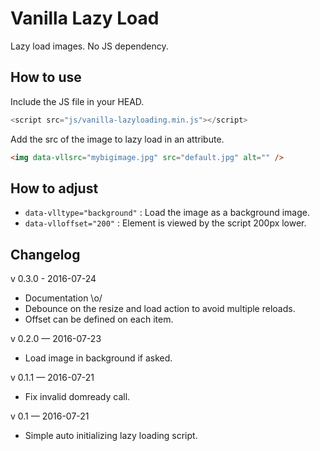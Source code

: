 # Vanilla Lazy Load

Lazy load images. No JS dependency.

## How to use

Include the JS file in your HEAD.

```javascript
<script src="js/vanilla-lazyloading.min.js"></script>
```

Add the src of the image to lazy load in an attribute.

```html
<img data-vllsrc="mybigimage.jpg" src="default.jpg" alt="" />
```

## How to adjust

* `data-vlltype="background"` : Load the image as a background image.
* `data-vlloffset="200"` : Element is viewed by the script 200px lower.



## Changelog

v 0.3.0 - 2016-07-24
* Documentation \o/
* Debounce on the resize and load action to avoid multiple reloads.
* Offset can be defined on each item.

v 0.2.0 — 2016-07-23
* Load image in background if asked.

v 0.1.1 — 2016-07-21
* Fix invalid domready call.

v 0.1 — 2016-07-21
* Simple auto initializing lazy loading script.
